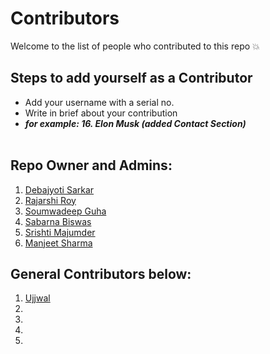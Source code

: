 # Contributors
Welcome to the list of people who contributed to this repo 💥

## Steps to add yourself as a Contributor
- Add your username with a serial no.
- Write in brief about your contribution
- ___for example: 16. Elon Musk (added Contact Section)___ <br></br>

## Repo Owner and Admins:
1. [Debajyoti Sarkar](https://github.com/debajyotisarkarhome)
2. [Rajarshi Roy](https://github.com/roy-rajarshi)
3. [Soumwadeep Guha](https://github.com/soumwadeep)
4. [Sabarna Biswas](https://github.com/Sabarna07)
5. [Srishti Majumder](https://github.com/Srishtihere)
6. [Manjeet Sharma](https://github.com/manjeet-sharma)


## General Contributors below:
1. [Ujjwal](https://github.com/BellatrixLestrangee)
2.
3.
4.
5.